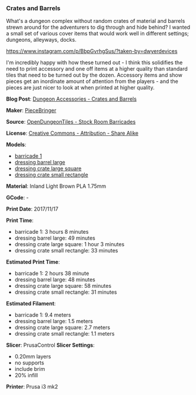 ### Crates and Barrels

What's a dungeon complex without random crates of material and barrels strewn around
for the adventurers to dig through and hide behind? I wanted a small set of various
cover items that would work well in different settings; dungeons, alleyways, docks.

https://www.instagram.com/p/BbpGvrhgSus/?taken-by=dwyerdevices

I'm incredibly happy with how these turned out - I think this solidifies the need to
print accessory and one off items at a higher quality than standard tiles that need
to be turned out by the dozen. Accessory items and show pieces get an inordinate amount
of attention from the players - and the pieces are just nicer to look at when printed 
at higher quality.

 
**Blog Post**: [Dungeon Accessories - Crates and Barrels](http://www.dwyerdevices.com/2017/11/26/dungeon-accessories-crates-and-barrels/)

**Maker**: [PieceBringer](https://www.thingiverse.com/PieceBringer)

**Source**: [OpenDungeonTiles - Stock Room Barricades](https://www.thingiverse.com/thing:2459016)

**License**: [Creative Commons - Attribution - Share Alike](http://creativecommons.org/licenses/by-sa/3.0/)

**Models**:

 - [barricade 1](https://www.thingiverse.com/download:3958631)
 - [dressing barrel large](https://www.thingiverse.com/download:4154474)
 - [dressing crate large square](https://www.thingiverse.com/download:4154467)
 - [dressing crate small rectangle](https://www.thingiverse.com/download:4154466)

**Material**: Inland Light Brown PLA 1.75mm

**GCode**: -

**Print Date**: 2017/11/17

**Print Time**:

 - barricade 1: 3 hours 8 minutes
 - dressing barrel large: 49 minutes
 - dressing crate large square: 1 hour 3 minutes
 - dressing crate small rectangle: 33 minutes

**Estimated Print Time**:

 - barricade 1: 2 hours 38 minute
 - dressing barrel large: 48 minutes
 - dressing crate large square: 58 minutes
 - dressing crate small rectangle: 31 minutes

**Estimated Filament**:

 - barricade 1: 9.4 meters
 - dressing barrel large: 1.5 meters
 - dressing crate large square: 2.7 meters
 - dressing crate small rectangle: 1.1 meters

**Slicer**: PrusaControl
**Slicer Settings**:

 - 0.20mm layers
 - no supports
 - include brim
 - 20% infill
 
**Printer**: Prusa i3 mk2 
